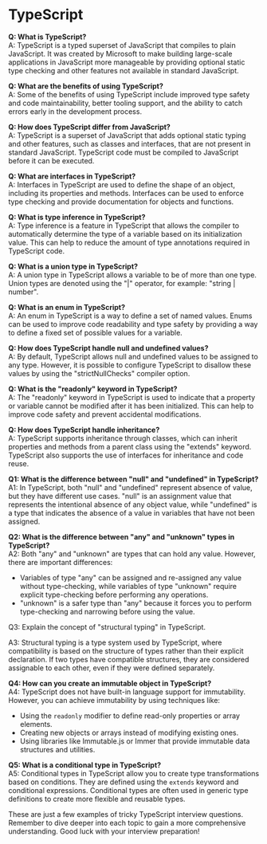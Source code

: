 # TypeScript
**Q: What is TypeScript?**  
A: TypeScript is a typed superset of JavaScript that compiles to plain JavaScript. It was created by Microsoft to make building large-scale applications in JavaScript more manageable by providing optional static type checking and other features not available in standard JavaScript.

**Q: What are the benefits of using TypeScript?**  
A: Some of the benefits of using TypeScript include improved type safety and code maintainability, better tooling support, and the ability to catch errors early in the development process.

**Q: How does TypeScript differ from JavaScript?**  
A: TypeScript is a superset of JavaScript that adds optional static typing and other features, such as classes and interfaces, that are not present in standard JavaScript. TypeScript code must be compiled to JavaScript before it can be executed.

**Q: What are interfaces in TypeScript?**  
A: Interfaces in TypeScript are used to define the shape of an object, including its properties and methods. Interfaces can be used to enforce type checking and provide documentation for objects and functions.

**Q: What is type inference in TypeScript?**  
A: Type inference is a feature in TypeScript that allows the compiler to automatically determine the type of a variable based on its initialization value. This can help to reduce the amount of type annotations required in TypeScript code.

**Q: What is a union type in TypeScript?**  
A: A union type in TypeScript allows a variable to be of more than one type. Union types are denoted using the "|" operator, for example: "string | number".

**Q: What is an enum in TypeScript?**  
A: An enum in TypeScript is a way to define a set of named values. Enums can be used to improve code readability and type safety by providing a way to define a fixed set of possible values for a variable.

**Q: How does TypeScript handle null and undefined values?**  
A: By default, TypeScript allows null and undefined values to be assigned to any type. However, it is possible to configure TypeScript to disallow these values by using the "strictNullChecks" compiler option.

**Q: What is the "readonly" keyword in TypeScript?**  
A: The "readonly" keyword in TypeScript is used to indicate that a property or variable cannot be modified after it has been initialized. This can help to improve code safety and prevent accidental modifications.

**Q: How does TypeScript handle inheritance?**  
A: TypeScript supports inheritance through classes, which can inherit properties and methods from a parent class using the "extends" keyword. TypeScript also supports the use of interfaces for inheritance and code reuse.

**Q1: What is the difference between "null" and "undefined" in TypeScript?**  
A1: In TypeScript, both "null" and "undefined" represent absence of value, but they have different use cases. "null" is an assignment value that represents the intentional absence of any object value, while "undefined" is a type that indicates the absence of a value in variables that have not been assigned.

**Q2: What is the difference between "any" and "unknown" types in TypeScript?**  
A2: Both "any" and "unknown" are types that can hold any value. However, there are important differences:
- Variables of type "any" can be assigned and re-assigned any value without type-checking, while variables of type "unknown" require explicit type-checking before performing any operations.
- "unknown" is a safer type than "any" because it forces you to perform type-checking and narrowing before using the value.

Q3: Explain the concept of "structural typing" in TypeScript.

A3: Structural typing is a type system used by TypeScript, where compatibility is based on the structure of types rather than their explicit declaration. If two types have compatible structures, they are considered assignable to each other, even if they were defined separately.

**Q4: How can you create an immutable object in TypeScript?**  
A4: TypeScript does not have built-in language support for immutability. However, you can achieve immutability by using techniques like:
- Using the `readonly` modifier to define read-only properties or array elements.
- Creating new objects or arrays instead of modifying existing ones.
- Using libraries like Immutable.js or Immer that provide immutable data structures and utilities.

**Q5: What is a conditional type in TypeScript?**  
A5: Conditional types in TypeScript allow you to create type transformations based on conditions. They are defined using the `extends` keyword and conditional expressions. Conditional types are often used in generic type definitions to create more flexible and reusable types.

These are just a few examples of tricky TypeScript interview questions. Remember to dive deeper into each topic to gain a more comprehensive understanding. Good luck with your interview preparation!
